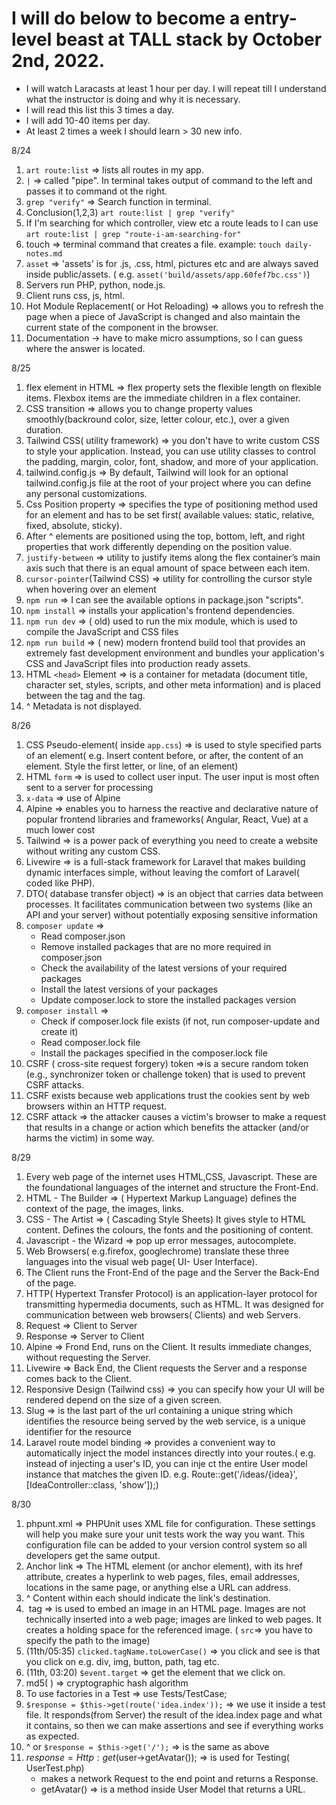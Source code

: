 # I will do below to become a entry-level beast at TALL stack by October 2nd, 2022.

- I will watch Laracasts at least 1 hour per day. I will repeat till I understand what the instructor is doing and why
  it is necessary.
- I will read this list this 3 times a day.
- I will add 10-40 items per day.
- At least 2 times a week I should learn > 30 new info.

8/24

1. `art route:list` => lists all routes in my app.
2. `|` => called "pipe". In terminal takes output of command to the left and passes it to command ot the right.
3. `grep "verify"` => Search function in terminal.
4. Conclusion(1,2,3) `art route:list | grep "verify"`
5. If I'm searching for which controller, view etc a route leads to I can
   use `art route:list | grep "route-i-am-searching-for"`
6. touch => terminal command that creates a file. example: `touch daily-notes.md `
7. `asset` => 'assets' is for .js, .css, html, pictures etc and are always saved inside public/assets. (
   e.g. `asset('build/assets/app.60fef7bc.css')`)
8. Servers run PHP, python, node.js.
9. Client runs css, js, html.
10. Hot Module Replacement( or Hot Reloading) => allows you to refresh the page when a piece of JavaScript is changed
    and also maintain the current state of the component in the browser.
11. Documentation -> have to make micro assumptions, so I can guess where the answer is located.

8/25

1. flex element in HTML => flex property sets the flexible length on flexible items. Flexbox items are the immediate
   children in a flex container.
2. CSS transition => allows you to change property values smoothly(backround color, size, letter colour, etc.), over a
   given duration.
3. Tailwind CSS( utility framework) => you don't have to write custom CSS to style your application. Instead, you can
   use utility classes to control the padding, margin, color, font, shadow, and more of your application.
4. tailwind.config.js => By default, Tailwind will look for an optional tailwind.config.js file at the root of your
   project where you can define any personal customizations.
5. Css Position property => specifies the type of positioning method used for an element and has to be set first(
   available values: static, relative, fixed, absolute, sticky).
6. After ^ elements are positioned using the top, bottom, left, and right properties that work differently
   depending on the position value.
7. `justify-between` => utility to justify items along the flex container’s main axis such that there is an equal amount
   of space between each item.
8. `cursor-pointer`(Tailwind CSS) => utility for controlling the cursor style when hovering over an element
9. `npm run` =>  I can see the available options in package.json "scripts".
10. `npm install` => installs your application's frontend dependencies.
11. `npm run dev` => ( old) used to run the mix module, which is used to compile the JavaScript and CSS files
12. `npm run build` => ( new) modern frontend build tool that provides an extremely fast development environment and
    bundles your application's CSS and JavaScript files into production ready assets.
13. HTML `<head>` Element => is a container for metadata (document title, character set, styles, scripts, and other meta
    information) and is placed between the <html> tag and the <body> tag.
14. ^ Metadata is not displayed.

8/26

1. CSS Pseudo-element( inside `app.css`) => is used to style specified parts of an element( e.g. Insert content before,
   or after, the content of an element. Style the first letter, or line, of an element)
2. HTML `form` => is used to collect user input. The user input is most often sent to a server for processing
3. `x-data` => use of Alpine
4. Alpine =>  enables you to harness the reactive and declarative nature of popular frontend libraries and frameworks(
   Angular, React, Vue) at a much lower cost
5. Tailwind => is a power pack of everything you need to create a website without writing any custom CSS.
6. Livewire => is a full-stack framework for Laravel that makes building dynamic interfaces simple, without leaving the
   comfort of Laravel( coded like PHP).
7. DTO( database transfer object) => is an object that carries data between processes. It facilitates communication
   between two systems (like an API and your server) without potentially exposing sensitive information
8. `composer update` =>
    - Read composer.json
    - Remove installed packages that are no more required in composer.json
    - Check the availability of the latest versions of your required packages
    - Install the latest versions of your packages
    - Update composer.lock to store the installed packages version
9. `composer install` =>
    - Check if composer.lock file exists (if not, run composer-update and create it)
    - Read composer.lock file
    - Install the packages specified in the composer.lock file
10. CSRF ( cross-site request forgery) token =>is a secure random token (e.g., synchronizer token or challenge token)
    that is used to prevent CSRF attacks.
11. CSRF exists because web applications trust the cookies sent by web browsers within an HTTP request.
12. CSRF attack => the attacker causes a victim's browser to make a request that results in a change or action which
    benefits the attacker (and/or harms the victim) in some way.

8/29

1. Every web page of the internet uses HTML,CSS, Javascript. These are the foundational languages of the internet and
   structure the Front-End.
2. HTML - The Builder => ( Hypertext Markup Language) defines the context of the page, the images, links.
3. CSS - The Artist => ( Cascading Style Sheets) It gives style to HTML content. Defines the colours, the fonts and the
   positioning of content.
4. Javascript - the Wizard => pop up error messages, autocomplete.
5. Web Browsers( e.g.firefox, googlechrome) translate these three languages into the visual web page( UI- User
   Interface).
6. The Client runs the Front-End of the page and the Server the Back-End of the page.
7. HTTP( Hypertext Transfer Protocol) is an application-layer protocol for transmitting hypermedia documents, such as
   HTML. It was designed for communication between web browsers( Clients) and web Servers.
8. Request => Client to Server
9. Response => Server to Client
10. Alpine => Frond End, runs on the Client. It results immediate changes, without requesting the Server.
11. Livewire => Back End, the Client requests the Server and a response comes back to the Client.
12. Responsive Design (Tailwind css) => you can specify how your UI will be rendered depend on the size of a given
    screen.
13. Slug => is the last part of the url containing a unique string which identifies the resource being served by the web
    service, is a unique identifier for the resource
14. Laravel route model binding => provides a convenient way to automatically inject the model instances directly into
    your routes.( e.g. instead of injecting a user's ID, you can inje ct the entire User model instance that
    matches the given ID. e.g. Route::get('/ideas/{idea}', [IdeaController::class, 'show']);)

8/30

1. phpunt.xml => PHPUnit uses XML file for configuration. These settings will help you make sure your unit tests work
   the way you want. This configuration file can be added to your version control system so all developers get the same
   output.
2. Anchor link => The <a> HTML element (or anchor element), with its href attribute, creates a hyperlink to web pages,
   files, email addresses, locations in the same page, or anything else a URL can address.
3. ^ Content within each <a> should indicate the link's destination.
4. <img> tag => is used to embed an image in an HTML page. Images are not technically inserted into a web
   page; images are linked to web pages. It creates a holding space for the referenced image. ( `src`=> you have to specify the path to the image)
5. (11th/05:35)  `clicked.tagName.toLowerCase()` => you click and see is that you click on e.g. div, img,
   button, path, tag etc.
6. (11th, 03:20) `$event.target` => get the element that we click on.
7. md5( ) => cryptographic hash algorithm
8. To use factories in a Test => use Tests/TestCase;
9. `$response = $this->get(route('idea.index'));` => we use it inside a test file. It responds(from Server) the result of the
   idea.index page and what it contains, so then we can make assertions and see if everything works as expected.
10. ^ or `$response = $this->get('/');`  => is the same as above
11. $response = Http:get($user->getAvatar()); => is used for Testing( UserTest.php)
    - makes a network Request to the end point and returns a Response.
    - getAvatar() => is a method inside User Model that returns a URL.
